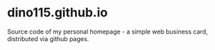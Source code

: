 # dino115.github.io

Source code of my personal homepage - a simple web business card, distributed via github pages.
